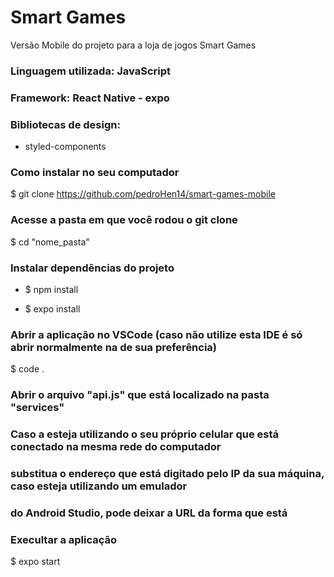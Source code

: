 # Smart Games

Versão Mobile do projeto para a loja de jogos Smart Games

### Linguagem utilizada: JavaScript

### Framework: React Native - expo

### Bibliotecas de design:

- styled-components

### Como instalar no seu computador

$ git clone https://github.com/pedroHen14/smart-games-mobile

### Acesse a pasta em que você rodou o git clone

$ cd "nome_pasta"

### Instalar dependências do projeto

- $ npm install

- $ expo install

### Abrir a aplicação no VSCode (caso não utilize esta IDE é só abrir normalmente na de sua preferência)

$ code .

### Abrir o arquivo "api.js" que está localizado na pasta "services"

### Caso a esteja utilizando o seu próprio celular que está conectado na mesma rede do computador

### substitua o endereço que está digitado pelo IP da sua máquina, caso esteja utilizando um emulador

### do Android Studio, pode deixar a URL da forma que está

### Execultar a aplicação

$ expo start
